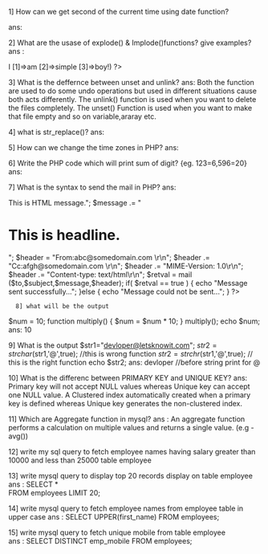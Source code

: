 <?php
echo date("Y/m/d") . "\n";
echo date("y.m.d") . "\n";
echo date("d-m-y")."\n";
?>



 1] How can we get second of the current time using date function?

  ans:
  <?php 
  echo date("s");
  echo "second includes this cureent time";
  ?>

 2]  What are the usase of explode() & Implode()functions? give examples?
 ans :
      
<?php  
$arr=array ('I','am','simple','boy!');  
echo implode(" ",$arr);  // I am simple boy!
?>  

<?php  
$str="I am simple boy!";  
print_r(explode(" ",$str)); // Array([0]=>I [1]=>am [2]=>simple [3]=>boy!) 
?>  

3] What is the deffernce between unset and unlink?
ans: Both the function are used to do some undo operations but used in different situations cause both acts differently.
The unlink() function is used when you want to delete the files completely. 
The unset() Function is used when you want to make that file empty and so on variable,araray etc.
 
 4] what is str_replace()?
 ans:
 <?php
 Input:  $subjectVal  = "It was nice meeting you. May you shine brightly."
        str_replace('you', 'him', $subjectVal)
Output: It was nice meeting him. May him shine brightly.

Input:  $subjectVal  = "You eat fruits, vegetables, fiber every day."
        $searchVal = array("fruits", "vegetables", "fiber")
        $replaceVal = array("pizza", "beer", "ice cream")
        str_replace($array1, $array2, $str)
Output: You eat pizza, beer, ice cream every day.
 
 ?>
 
 5] How can we change the time zones in PHP?
 ans:
 <?php 
  
// Set timezone 
date_default_timezone_set('Asia/Kolkata'); 
  
// Create  
$timezone_object = date_default_timezone_get(); 
  
// Compare the timezone with ini-set timezone 
if (strcmp($timezone_object, ini_get('date.timezone'))){ 
    echo 'Script timezone differs from ini-set timezone.'; 
} else { 
    echo 'Script timezone and ini-set timezone match.'; 
} 
?> 

6] Write the PHP code which will print sum of digit? {eg. 123=6,596=20}
ans:
<?php  
$num = 14597;  
$sum=0; $rem=0;  
  for ($i =0; $i<=strlen($num);$i++)  
 {  
  $rem=$num%10;  
   $sum = $sum + $rem;  
   $num=$num/10;  
  }  
 echo "Sum of digits 14597 is $sum";  
 ?>  
 
 7] What is the syntax to send the mail in PHP?
 ans: 
 <?php
         $to = "xyz@somedomain.com";
         $subject = "This is subject";
         
         $message = "<b>This is HTML message.</b>";
         $message .= "<h1>This is headline.</h1>";
         
         $header = "From:abc@somedomain.com \r\n";
         $header .= "Cc:afgh@somedomain.com \r\n";
         $header .= "MIME-Version: 1.0\r\n";
         $header .= "Content-type: text/html\r\n";
         
         $retval = mail ($to,$subject,$message,$header);
         
         if( $retval == true ) {
            echo "Message sent successfully...";
         }else {
            echo "Message could not be sent...";
         }
      ?>
      
      8] what will be the output
       
$num = 10;
function multiply()
{
$num = $num * 10; 
}
multiply();
echo $num;
       ans: 10
       
9] What is the output
$str1="devloper@letsknowit.com";
$str2=strchar($str1,'@',true); //this is wrong function
$str2=strchr($str1,'@',true); // this is the right function
echo $str2;
ans: devloper    //before string print  for @

10] What is the differenc between PRIMARY KEY and UNIQUE KEY?
ans:
Primary key will not accept NULL values whereas Unique key can accept one NULL value. 
 A Clustered index automatically created when a primary key is defined whereas Unique key generates the non-clustered index.
  
11] Which are Aggregate function in mysql?
ans : An aggregate function performs a calculation on multiple values and returns a single value. (e.g -avg())

12] write my sql query to fetch employee names having salary greater than 10000 and less than 25000 table employee

13] write mysql query to display top 20 records display on table employee
ans : 
SELECT *  
    FROM employees  LIMIT 20;

14] write mysql query to fetch employee names  from employee table in upper case 
ans : SELECT UPPER(first_name) 
   FROM employees;
   
15] write mysql query to fetch unique mobile from table employee  
 ans :
 SELECT DISTINCT emp_mobile 
	FROM employees;
